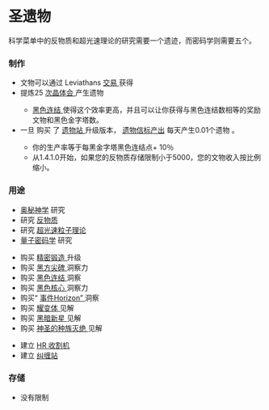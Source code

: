 # 圣遗物
<p>
    科学菜单中的反物质和超光速理论的研究需要一个遗迹，而密码学则需要五个。
</p>

### 制作
<ul>
    <li>
        文物可以通过
        Leviathans
      <a href="?file=001-猫咪百科/05-贸易">
          交易
      </a>
        获得
    </li>
    <li>
        提炼25
      <a href="#time+crystal">
          次晶体会
      </a>
        产生遗物
    </li>
    <ul>
      <li>
        <a href="#Religion#Black_Nexus">
            黑色连结
        </a>
          使得这个效率更高，并且可以让你获得与黑色连结数相等的奖励文物和黑色金字塔数。
      </li>
    </ul>
    <li>
      <a href="#Space#Space_Beacon">
      </a>
        一旦
        购买
        了
      <a href="#workshop#Relic_Station">
         遗物站
      </a>
        升级版本，
        <a href="#Space#Space_Beacon">
          遗物信标产出</a>
        每天产生0.01个遗物
        。
    </li>
    <ul>
      <li>
          你的生产率等于每黑金字塔黑色连结点+ 10％
      </li>
      <li>
          从1.4.1.0开始，如果您的反物质存储限制小于5000，您的文物收入按比例缩小。
      </li>
    </ul>
  </ul>

### 用途
<ul>
    <li>
        <a href="?file=001-猫咪百科/03-科技/01-科技#奥秘神学">
          奥秘神学</a>
        研究
    </li>
    <li>
        研究
      <a href="?file=001-猫咪百科/03-科技/01-科技#反物质">
          反物质
      </a>
    </li>
    <li>
        研究
      <a href="#Technologies#Tachyon_Theory">
          超光速粒子理论
      </a>
    </li>
    <li>
        <a href="#Technologies#Quantum_Cryptography">
          量子密码学</a>
        研究
      <a href="#Technologies#Quantum_Cryptography">
      </a>
    </li>
  </ul>
  <ul>
    <li>
        购买
      <a href="#workshop#Chronoforge">
          精密锻造
      </a>
        升级
    </li>
    <li>
        购买
      <a href="#Religion#Black_Obelisk">
          黑方尖碑
      </a>
        洞察力
    </li>
    <li>
        购买
      <a href="#Religion#Black_Nexus">
          黑色连结
      </a>
        洞察
    </li>
    <li>
        购买
      <a href="#Religion#Black_Core">
          黑色核心
      </a>
        洞察力
    </li>
    <li>
        购买“
      <a href="#Religion#Event_Horizon">
          事件Horizo​​n”
      </a>
        洞察
    </li>
    <li>
        购买
      <a href="#Religion#Blazar">
          耀变体
      </a>
        见解
    </li>
    <li>
        购买
      <a href="#Religion#Black_Nova">
          黑暗新星
      </a>
        见解
    </li>
    <li>
        购买
      <a href="#Religion#Holy_Genocide">
          神圣的种族灭绝
      </a>
        见解
    </li>
  </ul>
  <ul>
    <li>
        建立
      <a href="#Space#HR_Harvester">
          HR 收割机
      </a>
    </li>
    <li>
        建立
      <a href="#Space#Entanglement_Station">
          纠缠站
      </a>
    </li>
  </ul>

### 存储
<ul>
    <li>
        没有限制
    </li>
  </ul>